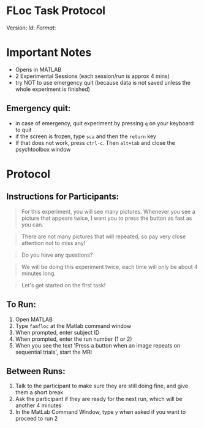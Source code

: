 
# FLoc Task Protocol

Version: $Id:$ $Format:%cd by %aN$


# Important Notes

- Opens in MATLAB
- 2 Experimental Sessions (each session/run is approx 4 mins)
- try NOT to use emergency quit (because data is not saved unless the whole experiment is finished)

## Emergency quit:

- in case of emergency, quit experiment by pressing `q` on your keyboard to quit
- if the screen is frozen, type `sca` and then the `return` key
- If that does not work, press `ctrl-c`. Then `alt+tab` and close the psychtoolbox window

# Protocol

## Instructions for Participants:

> For this experiment, you will see many pictures. Whenever you see a picture that appears twice, I want you to press the button as fast as you can. 

> There are not many pictures that will repeated, so pay very close attention not to miss any!

> Do you have any questions? 

> We will be doing this experiment twice, each time will only be about 4 minutes long.

> Let's get started on the first task!

## To Run:

1. Open MATLAB
1. Type `famfloc` at the Matlab command window
2. When prompted, enter subject ID
3. When prompted, enter the run number (1 or 2)
5. When you see the text 'Press a button when an image repeats on sequential trials', start the MRI

## Between Runs:

1. Talk to the participant to make sure they are still doing fine, and give them a short break
2. Ask the participant if they are ready for the next run, which will be another 4 minutes
3. In the MatLab Command Window, type `y` when asked if you want to proceed to run 2
